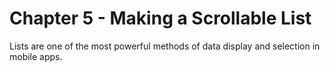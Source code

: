 # Chapter 5 - Making a Scrollable List<br/>
Lists are one of the most powerful methods of data display and selection in mobile apps.
